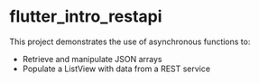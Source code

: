 # flutter_intro_restapi

This project demonstrates the use of asynchronous functions to:

- Retrieve and manipulate JSON arrays
- Populate a ListView with data from a REST service

